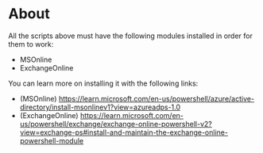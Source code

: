 # About

All the scripts above must have the following modules installed in order for them to work:
- MSOnline
- ExchangeOnline

You can learn more on installing it with the following links:
- (MSOnline) https://learn.microsoft.com/en-us/powershell/azure/active-directory/install-msonlinev1?view=azureadps-1.0
- (ExchangeOnline) https://learn.microsoft.com/en-us/powershell/exchange/exchange-online-powershell-v2?view=exchange-ps#install-and-maintain-the-exchange-online-powershell-module
